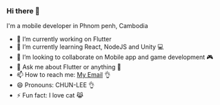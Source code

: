 ### Hi there 👋

I'm a mobile developer in Phnom penh, Cambodia 

- 🔭 I’m currently working on Flutter
- 🌱 I’m currently learning React, NodeJS and Unity 💻
- 👯 I’m looking to collaborate on Mobile app and game development 🎮
- 💬 Ask me about Flutter or anything 🤣 
- 📫 How to reach me: [My Email](chunlee.thong@gmail.com) 👌
- 😄 Pronouns: CHUN-LEE 👌
- ⚡ Fun fact: I love cat 😹
